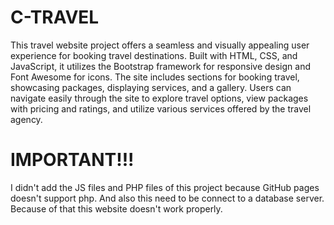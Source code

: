 # C-TRAVEL


This travel website project offers a seamless and visually appealing user experience for booking travel destinations. Built with HTML, CSS, and JavaScript, it utilizes the Bootstrap framework for responsive design and Font Awesome for icons. The site includes sections for booking travel, showcasing packages, displaying services, and a gallery. Users can navigate easily through the site to explore travel options, view packages with pricing and ratings, and utilize various services offered by the travel agency.

# IMPORTANT!!!

I didn't add the JS files and PHP files of this project because GitHub pages doesn't support php. And also this need to be connect to a database server. Because of that this website doesn't work properly. 
